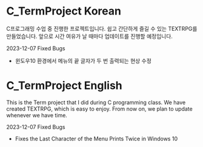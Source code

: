 # C_TermProject Korean

C프로그래밍 수업 중 진행한 프로젝트입니다. 쉽고 간단하게 즐길 수 있는 TEXTRPG를 만들었습니다. 앞으로 시간 여유가 날 때마다 업데이트를 진행할 예정입니다.

2023-12-07
Fixed Bugs
- 윈도우10 환경에서 메뉴의 끝 글자가 두 번 출력되는 현상 수정



# C_TermProject English

This is the Term project that I did during C programming class. We have created TEXTRPG, which is easy to enjoy. From now on, we plan to update whenever we have time.

2023-12-07
Fixed Bugs
- Fixes the Last Character of the Menu Prints Twice in Windows 10
